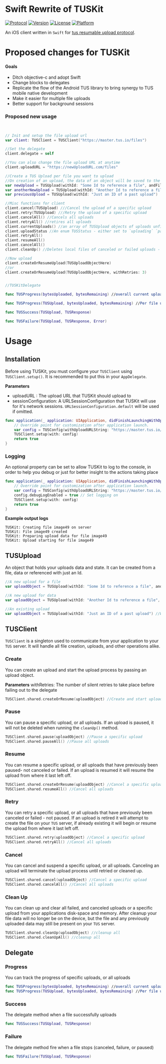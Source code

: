 # Swift Rewrite of TUSKit 
[![Protocol](http://img.shields.io/badge/tus_protocol-v1.0.0-blue.svg?style=flat)](http://tus.io/protocols/resumable-upload.html)
[![Version](https://img.shields.io/cocoapods/v/TUSKit.svg?style=flat)](http://cocoadocs.org/docsets/TUSKit)
[![License](https://img.shields.io/cocoapods/l/TUSKit.svg?style=flat)](http://cocoadocs.org/docsets/TUSKit)
[![Platform](https://img.shields.io/cocoapods/p/TUSKit.svg?style=flat)](http://cocoadocs.org/docsets/TUSKit)

An iOS client written in `Swift` for [tus resumable upload protocol](http://tus.io/).

# Proposed changes for TUSKit

#### Goals
- Ditch objective-c and adopt Swift
- Change blocks to delegates
- Replicate the flow of the Android TUS library to bring synergy to TUS mobile native development
- Make it easier for multiple file uploads
- Better support for background sessions

### Proposed new usage

```Swift


// Init and setup the file upload url
var client: TUSClient = TUSClient("https://master.tus.io/files")

//Set the delegate 
client.delegate = self

//You can also change the file upload URL at anytime
client.uploadURL = "https://newUploadURL.com/files"

//Create a TUS Upload per file you want to upload
//On creation of an upload, the data of an object will be saved to the device until completion of the upload
var newUpload = TUSUpload(withId: "Some Id to reference a file", andFile: "FilePathHere")
var anotherNewUpload = TUSUpload(withId: "Another Id to reference a file", andData: DataObject)
var previousUpload = TUSUpload(withId: "Just an ID of a past upload")

//Misc functions for client
client.cancel(TUSUpload) ///Cancel the upload of a specific upload
client.retry(TUSUpload) ///Retry the upload of a specific upload
client.cancelAll() //Cancels all uploads
client.retryAll() //retires all uploads 
client.currentUploads() //an array of TUSUpload objects of uploads unfinished
client.uploadStatus //An enum TUSStatus - either set to `uploading` `paused` `finished`
client.retryAll()
client.resumeAll()
client.cancelAll()
client.cleanUp() //Deletes local files of canceled or failed uploads - Files cannot be resumed after this is fired

//Now upload
client.createOrResumeUpload(TUSUploadObjectHere)
//or
client.createOrResumeUpload(TUSUploadObjectHere, withRetries: 3)


//TUSKitDelegate

func TUSProgress(bytesUploaded, bytesRemaining) //overall current upload progress

func TUSProgress(TUSUpload, bytesUploaded, bytesRemaining) //Per file upload progress

func TUSSuccess(TUSUpload, TUSResponse)

func TUSFailure(TUSUpload, TUSResponse, Error)

```

# Usage

## Installation

Before using TUSKit, you must configure your `TUSClient`  using `TUSClient.setup()`. It is recommended to put this in your `AppDelegate`.

**Parameters**
- uploadURL : The upload URL that TUSKit should upload to
- sessionConfiguration: A URLSessionConfiguration that  TUSKit will use for it's network sessions. `URLSessionConfiguration.default` will be used if omitted.

```Swift
func application(_ application: UIApplication, didFinishLaunchingWithOptions launchOptions: [UIApplicationLaunchOptionsKey: Any]?) -> Bool {
    // Override point for customization after application launch.
    var config = TUSConfig(withUploadURLString: "https://master.tus.io/files", andSessionConfig: URLSessionConfiguration.default)
    TUSClient.setup(with: config)
    return true
}
```

### Logging

An optional property can be set to allow TUSKit to log to the console, in order to help you debug or just for better insight to the actions taking place

```Swift
func application(_ application: UIApplication, didFinishLaunchingWithOptions launchOptions: [UIApplicationLaunchOptionsKey: Any]?) -> Bool {
    // Override point for customization after application launch.
    var config = TUSConfig(withUploadURLString: "https://master.tus.io/files", andSessionConfig: URLSessionConfiguration.default)
    config.debugLogEnabled = true // Set logging on
    TUSClient.setup(with: config)
    return true
}
```

**Example output logs**
```
TUSKit: Creating file image49 on server
TUSKit: File image49 created
TUSKit: Preparing upload data for file image49
TUSKit: Upload starting for file image49
```

## TUSUpload
An object that holds your uploads data and state. It can be created from a file, data or referenced with just an Id.

```Swift 
//A new upload for a file
var uploadObject = TUSUpload(withId: "Some Id to reference a file", andFile: "FilePathHere")

//A new upload for data
var uploadObject = TUSUpload(withId: "Another Id to reference a file", andData: DataObject)

//An existing upload
var uploadObject = TUSUpload(withId: "Just an ID of a past upload") //Will fail out if data on the device matching the ID isn't found.

```

## TUSClient
`TUSClient` is a singleton used to communicate from your application to your `TUS` server. It will handle all file creation, uploads, and other operations alike.

### Create
You can create an upload and start the upload process by passing an upload object.

**Parameters**
withRetries: The number of silent retries to take place before failing out to the delegate

```Swift
TUSClient.shared.createOrResume(uploadObject) //Create and start upload
```

### Pause
You can pause a specific upload, or all uploads. If an upload is paused, it will not be deleted when running the `cleanUp()` method.

```Swift
TUSClient.shared.pause(uploadObject) //Pause a specific upload
TUSClient.shared.pauseAll() //Pause all uploads
```

### Resume
You can resume a specific upload, or all uploads that have previously been paused- not canceled or failed. If an upload is resumed it will resume the upload from where it last left off.

```Swift
TUSClient.shared.createOrResume(uploadObject) //Cancel a specific upload
TUSClient.shared.resumeAll() //Cancel all uploads
```

### Retry
You can retry a specific upload, or all uploads that have previously been canceled or failed - not paused. If an upload is retired it will attempt to create the file on your `TUS` server, if already existing it will begin or resume the upload from where it last left off.

```Swift
TUSClient.shared.retry(uploadObject) //Cancel a specific upload
TUSClient.shared.retryAll() //Cancel all uploads
```

### Cancel
You can cancel and suspend a specific upload, or all uploads. Canceling an upload will terminate the upload process until retried or cleaned up.

```Swift
TUSClient.shared.cancel(uploadObject) //Cancel a specific upload
TUSClient.shared.cancelAll() //Cancel all uploads
```

### Clean Up
You can clean up and clear all failed, and canceled uploads or a specific upload from your applications disk-space and memory. After cleanup your file data will no longer be on the device, but the file and any previously uploaded data may still be present on your `TUS` server. 

```Swift
TUSClient.shared.cleanUp(uploadObject) //cleanup all
TUSClient.shared.cleanUpAll() //cleanup all
```

## Delegate

### Progress 
You can track the progress of specific uploads, or all uploads
```Swift
func TUSProgress(bytesUploaded, bytesRemaining) //overall current upload progress
func TUSProgress(TUSUpload, bytesUploaded, bytesRemaining) //Per file upload progress
```

### Success
The delegate method when a file successfully uploads
```Swift
func TUSSuccess(TUSUpload, TUSResponse)
```

### Failure
The delegate method fire when a file stops (canceled, failure, or paused)


```Swift
func TUSFailure(TUSUpload, TUSResponse)
```
